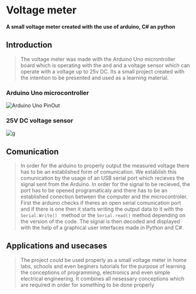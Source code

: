 # Voltage meter
#### A small voltage meter created with the use of arduino, C# an python

## Introduction


>The voltage meter was made with the Arduino Uno microntroller board which is operating with
>the and and a voltage sensor which can operate with a voltage up to 25v DC.
>Its a small project created with the intention to be presented and used as a learning material.

### Arduino Uno microcontroller

![Arduino Uno PinOut](https://65624728fbcc7562edc650dd--silly-toffee-6ad5ec.netlify.app/arduino.jpg)

### 25V DC voltage sensor
![g](https://microcontrollerslab.com/wp-content/uploads/2021/03/Voltage-sensor-module-pinout-diagram.jpg)

 

## Comunication
>In order for the arduino to properly output the measured voltage there has to be an established form of comunication.
>We establish this comunication by the usage of an USB serial port which recieves the signal sent from the Arduino.
>In order for the signal to be recieved, the port has to be opened programaticaly and there has to be an established conection between the computer and the microcontroler.
>First the arduino checks if theres an open serial comunication port and if there is one then it starts writing the output data to it with the ```Serial.Write() ``` method or the ```Serial.read()``` method depending on the version of the code.
>The signal is then decoded and displayed with the help of a graphical user interfaces  made  in Python and C#.

## Applications and usecases
>The project could be used properly as a small voltage meter in home labs, schools and even beginers tutorials for the purpose of learning the conceptions of programming, electronics and even simple electrical engineering.
>It combines all nesessary conceptions which are required in order for something to be done properly
